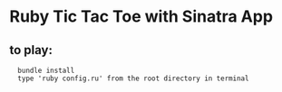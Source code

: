 # Ruby Tic Tac Toe with Sinatra App

## to play:

```
  bundle install
  type 'ruby config.ru' from the root directory in terminal
```
